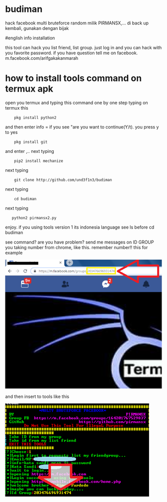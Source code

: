 # budiman
hack facebook multi bruteforce random milik PIRMANSX,... di back up kembali, gunakan dengan bijak

 #english info installation
 
 this tool can hack you list friend, list group. just log in and you can hack with you favorite
 password. if you have question tell me on facebook. m.facebook.com/arifgakakanmarah
 
 # how to install tools command on termux apk
 open you termux and typing this command one by one step
 typing on termux this 
 
        pkg install python2

and then enter
info = if you see "are you want to continue(Y/t). you press y to yes

        pkg install git

and enter ,.. next typing

        pip2 install mechanize

next typing

        git clone http://github.com/und3f1n3/budiman

next typing

        cd budiman

next typing 

       python2 pirmansx2.py

enjoy. if you using tools version 1 its indonesia language
see ls before cd budiman


see command? are you have problem? send me messages
on ID GROUP you taking number from chrome, like this. remember number!!
this for example

<img src="https://github.com/und3f1n3/budiman/blob/master/lod.png">

and then insert to tools like this

<img src="https://github.com/und3f1n3/budiman/blob/master/lod2.png">
